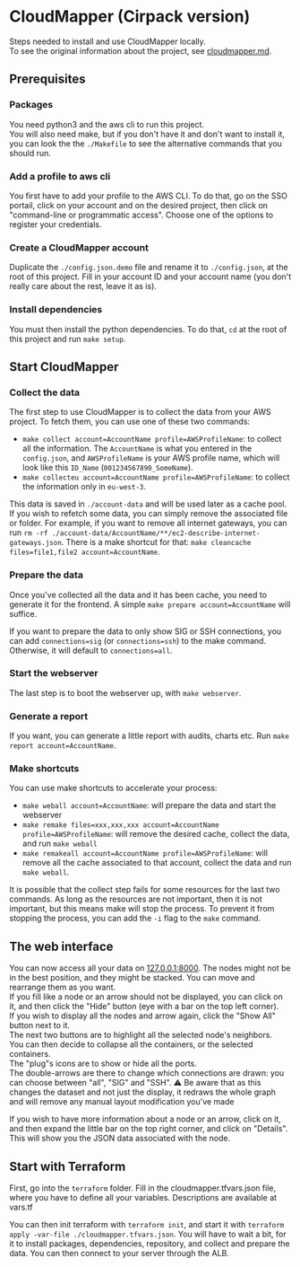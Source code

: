 # CloudMapper (Cirpack version)

Steps needed to install and use CloudMapper locally.\
To see the original information about the project, see [cloudmapper.md](./CLOUDMAPPER.md).

## Prerequisites

### Packages

You need python3 and the aws cli to run this project.\
You will also need make, but if you don't have it and don't want to install it, you can look the the `./Makefile` to
see the alternative commands that you should run.

### Add a profile to aws cli

You first have to add your profile to the AWS CLI. To do that, go on the SSO portail, click on your account and on the
desired project, then click on "command-line or programmatic access". Choose one of the options to register your
credentials.

### Create a CloudMapper account

Duplicate the `./config.json.demo` file and rename it to `./config.json`, at the root of this project. Fill in your
account ID and your account name (you don't really care about the rest, leave it as is).

### Install dependencies

You must then install the python dependencies. To do that, `cd` at the root of this project and run `make setup`.

## Start CloudMapper

### Collect the data

The first step to use CloudMapper is to collect the data from your AWS project. To fetch them, you can use one of these
two commands:
- `make collect account=AccountName profile=AWSProfileName`: to collect all the information. The
`AccountName` is what you entered in the `config.json`, and `AWSProfileName` is your AWS profile name, which
will look like this `ID_Name` (`001234567890_SomeName`).
- `make collecteu account=AccountName profile=AWSProfileName`: to collect the information only in
`eu-west-3`.

This data is saved in `./account-data` and will be used later as a cache pool. If you wish to refetch some data,
you can simply remove the associated file or folder. For example, if you want to remove all internet gateways, you can
run `rm -rf ./account-data/AccountName/**/ec2-describe-internet-gateways.json`. There is a make shortcut for
that: `make cleancache files=file1,file2 account=AccountName`.

### Prepare the data

Once you've collected all the data and it has been cache, you need to generate it for the frontend. A simple
`make prepare account=AccountName` will suffice.

If you want to prepare the data to only show SIG or SSH connections, you can add `connections=sig`
(or `connections=ssh`) to the make command. Otherwise, it will default to `connections=all`.

### Start the webserver

The last step is to boot the webserver up, with `make webserver`.

### Generate a report

If you want, you can generate a little report with audits, charts etc. Run `make report account=AccountName`.

### Make shortcuts

You can use make shortcuts to accelerate your process:
- `make weball account=AccountName`: will prepare the data and start the webserver
- `make remake files=xxx,xxx,xxx account=AccountName profile=AWSProfileName`: will remove the desired cache,
collect the data, and run `make weball`
- `make remakeall account=AccountName profile=AWSProfileName`: will remove all the cache associated to that
account, collect the data and run `make weball`.

It is possible that the collect step fails for some resources for the last two commands. As long as the resources are
not important, then it is not important, but this means make will stop the process. To prevent it from stopping the
process, you can add the `-i` flag to the `make` command.

## The web interface

You can now access all your data on [127.0.0.1:8000](http://127.0.0.1:8000). The nodes might not be in the best
position, and they might be stacked. You can move and rearrange them as you want.\
If you fill like a node or an arrow
should not be displayed, you can click on it, and then click the "Hide" button (eye with a bar on the top left corner).\
If you wish to display all the nodes and arrow again, click the "Show All" button next to it.\
The next two buttons are to highlight all the selected node's neighbors.\
You can then decide to collapse all the containers, or the selected containers.\
The "plug"s icons are to show or hide all the ports.\
The double-arrows are there to change which connections are drawn: you can choose between "all", "SIG" and "SSH".
:warning: Be aware that as this changes the dataset and not just the display, it redraws the whole graph and will
remove any manual layout modification you've made

If you wish to have more information about a node or an arrow, click on it, and then expand the little bar on the top
right corner, and click on "Details". This will show you the JSON data associated with the node.

## Start with Terraform

First, go into the `terraform` folder.
Fill in the cloudmapper.tfvars.json file, where you have to define all your variables. Descriptions are available at
vars.tf

You can then init terraform with `terraform init`, and start it with
`terraform apply -var-file ./cloudmapper.tfvars.json`. You will have to wait a bit, for it to install packages,
dependencies, repository, and collect and prepare the data. You can then connect to your server through the ALB.
